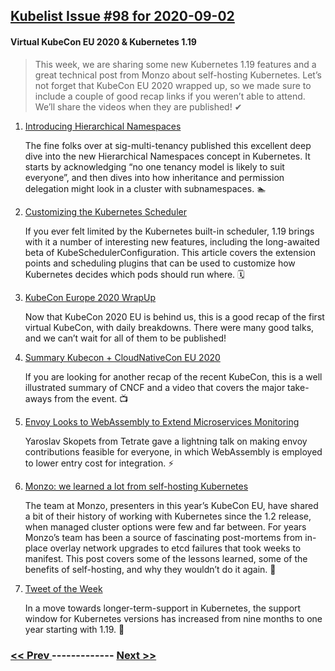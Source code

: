 ## [Kubelist Issue #98 for 2020-09-02](https://kubelist.com/issue/98)

#### Virtual KubeCon EU 2020 & Kubernetes 1.19

> This week, we are sharing some new Kubernetes 1.19 features and a great technical post from Monzo about self-hosting Kubernetes. Let’s not forget that KubeCon EU 2020 wrapped up, so we made sure to include a couple of good recap links if you weren’t able to attend. We’ll share the videos when they are published! ✔

1. [Introducing Hierarchical Namespaces](https://kubernetes.io/blog/2020/08/14/introducing-hierarchical-namespaces/)

    The fine folks over at sig-multi-tenancy published this excellent deep dive into the new Hierarchical Namespaces concept in Kubernetes. It starts by acknowledging “no one tenancy model is likely to suit everyone”, and then dives into how inheritance and permission delegation might look in a cluster with subnamespaces. 🏊
1. [Customizing the Kubernetes Scheduler](https://kubernetes.io/docs/reference/scheduling/config/#profiles)

    If you ever felt limited by the Kubernetes built-in scheduler, 1.19 brings with it a number of interesting new features, including the long-awaited beta of KubeSchedulerConfiguration. This article covers the extension points and scheduling plugins that can be used to customize how Kubernetes decides which pods should run where.  🗓
1. [KubeCon Europe 2020 WrapUp](https://firehydrant.io/blog/kubecon-2020-europe-wrapup/)

    Now that KubeCon 2020 EU is behind us, this is a good recap of the first virtual KubeCon, with daily breakdowns. There were many good talks, and we can’t wait for all of them to be published!
1. [Summary Kubecon + CloudNativeCon EU 2020](https://elastisys.com/kubecon-cloudnativecon-eu-2020-summary/)

    If you are looking for another recap of the recent KubeCon, this is a well illustrated summary of CNCF and a video that covers the major take-aways from the event. 📺
1. [Envoy Looks to WebAssembly to Extend Microservices Monitoring](https://thenewstack.io/kubecon-eu-envoy-looks-to-webassembly-to-extend-microservices-monitoring/)

    Yaroslav Skopets from Tetrate gave a lightning talk on making envoy contributions feasible for everyone, in which WebAssembly is employed to lower entry cost for integration. ⚡
1. [Monzo: we learned a lot from self-hosting Kubernetes](https://www.computing.co.uk/news/4019233/monzo-learned-lot-self-hosting-kubernetes-wouldn%E2%80%99)

    The team at Monzo, presenters in this year’s KubeCon EU, have shared a bit of their history of working with Kubernetes since the 1.2 release, when managed cluster options were few and far between. For years Monzo’s team has been a source of fascinating post-mortems from in-place overlay network upgrades to etcd failures that took weeks to manifest. This post covers some of the lessons learned, some of the benefits of self-hosting, and why they wouldn’t do it again. 🙅‍
1. [Tweet of the Week](https://twitter.com/kubernetesio/status/1300767904250712065)

    In a move towards longer-term-support in Kubernetes, the support window for Kubernetes versions has increased from nine months to one year starting with 1.19. 🧰️

### [ << Prev ](kubelist-97.md) ------------- [ Next >> ](kubelist-99.md)